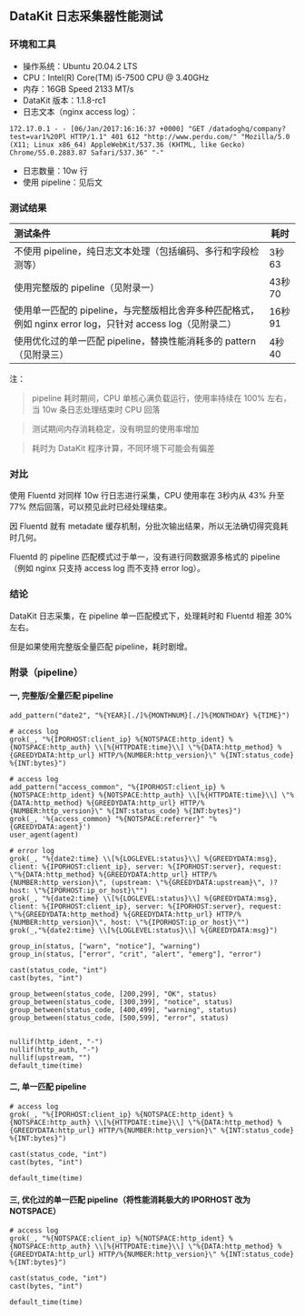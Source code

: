 ## DataKit 日志采集器性能测试

### 环境和工具

- 操作系统：Ubuntu 20.04.2 LTS
- CPU：Intel(R) Core(TM) i5-7500 CPU @ 3.40GHz
- 内存：16GB  Speed 2133 MT/s
- DataKit 版本：1.1.8-rc1
- 日志文本（nginx access log）： 
```
172.17.0.1 - - [06/Jan/2017:16:16:37 +0000] "GET /datadoghq/company?test=var1%20Pl HTTP/1.1" 401 612 "http://www.perdu.com/" "Mozilla/5.0 (X11; Linux x86_64) AppleWebKit/537.36 (KHTML, like Gecko) Chrome/55.0.2883.87 Safari/537.36" "-"
```
- 日志数量：10w 行
- 使用 pipeline：见后文

### 测试结果

| 测试条件                                                                                                   | 耗时   |
| :--                                                                                                        | ---    |
| 不使用 pipeline，纯日志文本处理（包括编码、多行和字段检测等）                                              | 3秒63  |
| 使用完整版的 pipeline（见附录一）                                                                          | 43秒70 |
| 使用单一匹配的 pipeline，与完整版相比舍弃多种匹配格式，例如 nginx error log，只针对 access log（见附录二） | 16秒91 |
| 使用优化过的单一匹配 pipeline，替换性能消耗多的 pattern（见附录三）                                        | 4秒40  |


注：
> pipeline 耗时期间，CPU 单核心满负载运行，使用率持续在 100% 左右，当 10w 条日志处理结束时 CPU 回落

> 测试期间内存消耗稳定，没有明显的使用率增加

> 耗时为 DataKit 程序计算，不同环境下可能会有偏差

### 对比

使用 Fluentd 对同样 10w 行日志进行采集，CPU 使用率在 3秒内从 43% 升至 77% 然后回落，可以预见此时已经处理结束。

因 Fluentd 就有 metadate 缓存机制，分批次输出结果，所以无法确切得究竟耗时几何。

Fluentd 的 pipeline 匹配模式过于单一，没有进行同数据源多格式的 pipeline（例如 nginx 只支持 access log 而不支持 error log）。

### 结论

DataKit 日志采集，在 pipeline 单一匹配模式下，处理耗时和 Fluentd 相差 30% 左右。

但是如果使用完整版全量匹配 pipeline，耗时剧增。

### 附录（pipeline）

#### 一, 完整版/全量匹配 pipeline

```
add_pattern("date2", "%{YEAR}[./]%{MONTHNUM}[./]%{MONTHDAY} %{TIME}")

# access log
grok(_, "%{IPORHOST:client_ip} %{NOTSPACE:http_ident} %{NOTSPACE:http_auth} \\[%{HTTPDATE:time}\\] \"%{DATA:http_method} %{GREEDYDATA:http_url} HTTP/%{NUMBER:http_version}\" %{INT:status_code} %{INT:bytes}")

# access log
add_pattern("access_common", "%{IPORHOST:client_ip} %{NOTSPACE:http_ident} %{NOTSPACE:http_auth} \\[%{HTTPDATE:time}\\] \"%{DATA:http_method} %{GREEDYDATA:http_url} HTTP/%{NUMBER:http_version}\" %{INT:status_code} %{INT:bytes}")
grok(_, '%{access_common} "%{NOTSPACE:referrer}" "%{GREEDYDATA:agent}')
user_agent(agent)

# error log
grok(_, "%{date2:time} \\[%{LOGLEVEL:status}\\] %{GREEDYDATA:msg}, client: %{IPORHOST:client_ip}, server: %{IPORHOST:server}, request: \"%{DATA:http_method} %{GREEDYDATA:http_url} HTTP/%{NUMBER:http_version}\", (upstream: \"%{GREEDYDATA:upstream}\", )?host: \"%{IPORHOST:ip_or_host}\"")
grok(_, "%{date2:time} \\[%{LOGLEVEL:status}\\] %{GREEDYDATA:msg}, client: %{IPORHOST:client_ip}, server: %{IPORHOST:server}, request: \"%{GREEDYDATA:http_method} %{GREEDYDATA:http_url} HTTP/%{NUMBER:http_version}\", host: \"%{IPORHOST:ip_or_host}\"")
grok(_,"%{date2:time} \\[%{LOGLEVEL:status}\\] %{GREEDYDATA:msg}")

group_in(status, ["warn", "notice"], "warning")
group_in(status, ["error", "crit", "alert", "emerg"], "error")

cast(status_code, "int")
cast(bytes, "int")

group_between(status_code, [200,299], "OK", status)
group_between(status_code, [300,399], "notice", status)
group_between(status_code, [400,499], "warning", status)
group_between(status_code, [500,599], "error", status)


nullif(http_ident, "-")
nullif(http_auth, "-")
nullif(upstream, "")
default_time(time)
```

#### 二, 单一匹配 pipeline

```
# access log
grok(_, "%{IPORHOST:client_ip} %{NOTSPACE:http_ident} %{NOTSPACE:http_auth} \\[%{HTTPDATE:time}\\] \"%{DATA:http_method} %{GREEDYDATA:http_url} HTTP/%{NUMBER:http_version}\" %{INT:status_code} %{INT:bytes}")

cast(status_code, "int")
cast(bytes, "int")

default_time(time)
```

#### 三, 优化过的单一匹配 pipeline（将性能消耗极大的 IPORHOST 改为 NOTSPACE）

```
# access log
grok(_, "%{NOTSPACE:client_ip} %{NOTSPACE:http_ident} %{NOTSPACE:http_auth} \\[%{HTTPDATE:time}\\] \"%{DATA:http_method} %{GREEDYDATA:http_url} HTTP/%{NUMBER:http_version}\" %{INT:status_code} %{INT:bytes}")

cast(status_code, "int")
cast(bytes, "int")

default_time(time)
```
